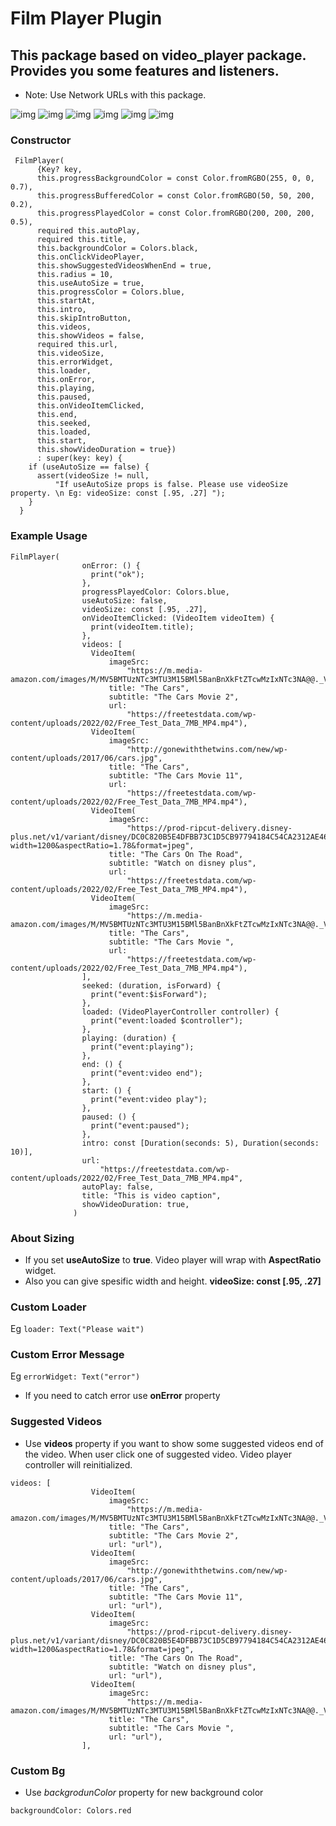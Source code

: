 # Film Player Plugin

## This package based on **video_player** package. Provides you some features and listeners.

- Note: Use Network URLs with this package.

![img](https://i.hizliresim.com/edchj9c.gif)
![img](https://i.hizliresim.com/n0srvrw.png)
![img](https://i.hizliresim.com/1fgzs2v.png)
![img](https://i.hizliresim.com/kjke3hr.png)
![img](https://i.hizliresim.com/l5mklgc.png)
![img](https://i.hizliresim.com/eh8y4xw.png)

### Constructor

```
 FilmPlayer(
      {Key? key,
      this.progressBackgroundColor = const Color.fromRGBO(255, 0, 0, 0.7),
      this.progressBufferedColor = const Color.fromRGBO(50, 50, 200, 0.2),
      this.progressPlayedColor = const Color.fromRGBO(200, 200, 200, 0.5),
      required this.autoPlay,
      required this.title,
      this.backgroundColor = Colors.black,
      this.onClickVideoPlayer,
      this.showSuggestedVideosWhenEnd = true,
      this.radius = 10,
      this.useAutoSize = true,
      this.progressColor = Colors.blue,
      this.startAt,
      this.intro,
      this.skipIntroButton,
      this.videos,
      this.showVideos = false,
      required this.url,
      this.videoSize,
      this.errorWidget,
      this.loader,
      this.onError,
      this.playing,
      this.paused,
      this.onVideoItemClicked,
      this.end,
      this.seeked,
      this.loaded,
      this.start,
      this.showVideoDuration = true})
      : super(key: key) {
    if (useAutoSize == false) {
      assert(videoSize != null,
          "If useAutoSize props is false. Please use videoSize property. \n Eg: videoSize: const [.95, .27] ");
    }
  }
```

### Example Usage

```
FilmPlayer(
                onError: () {
                  print("ok");
                },
                progressPlayedColor: Colors.blue,
                useAutoSize: false,
                videoSize: const [.95, .27],
                onVideoItemClicked: (VideoItem videoItem) {
                  print(videoItem.title);
                },
                videos: [
                  VideoItem(
                      imageSrc:
                          "https://m.media-amazon.com/images/M/MV5BMTUzNTc3MTU3M15BMl5BanBnXkFtZTcwMzIxNTc3NA@@._V1_.jpg",
                      title: "The Cars",
                      subtitle: "The Cars Movie 2",
                      url:
                          "https://freetestdata.com/wp-content/uploads/2022/02/Free_Test_Data_7MB_MP4.mp4"),
                  VideoItem(
                      imageSrc:
                          "http://gonewiththetwins.com/new/wp-content/uploads/2017/06/cars.jpg",
                      title: "The Cars",
                      subtitle: "The Cars Movie 11",
                      url:
                          "https://freetestdata.com/wp-content/uploads/2022/02/Free_Test_Data_7MB_MP4.mp4"),
                  VideoItem(
                      imageSrc:
                          "https://prod-ripcut-delivery.disney-plus.net/v1/variant/disney/DC0C820B5E4DFBB73C1D5CB97794184C54CA2312AE46EFDCF8DC07F8C94744A7/scale?width=1200&aspectRatio=1.78&format=jpeg",
                      title: "The Cars On The Road",
                      subtitle: "Watch on disney plus",
                      url:
                          "https://freetestdata.com/wp-content/uploads/2022/02/Free_Test_Data_7MB_MP4.mp4"),
                  VideoItem(
                      imageSrc:
                          "https://m.media-amazon.com/images/M/MV5BMTUzNTc3MTU3M15BMl5BanBnXkFtZTcwMzIxNTc3NA@@._V1_.jpg",
                      title: "The Cars",
                      subtitle: "The Cars Movie ",
                      url:
                          "https://freetestdata.com/wp-content/uploads/2022/02/Free_Test_Data_7MB_MP4.mp4"),
                ],
                seeked: (duration, isForward) {
                  print("event:$isForward");
                },
                loaded: (VideoPlayerController controller) {
                  print("event:loaded $controller");
                },
                playing: (duration) {
                  print("event:playing");
                },
                end: () {
                  print("event:video end");
                },
                start: () {
                  print("event:video play");
                },
                paused: () {
                  print("event:paused");
                },
                intro: const [Duration(seconds: 5), Duration(seconds: 10)],
                url:
                    "https://freetestdata.com/wp-content/uploads/2022/02/Free_Test_Data_7MB_MP4.mp4",
                autoPlay: false,
                title: "This is video caption",
                showVideoDuration: true,
              )
```

### About Sizing

- If you set **useAutoSize** to **true**. Video player will wrap with **AspectRatio** widget.
- Also you can give spesific width and height.
  **videoSize: const [.95, .27]**

### Custom Loader

Eg `loader: Text("Please wait")`

### Custom Error Message

Eg `errorWidget: Text("error")`

- If you need to catch error use **onError** property

### Suggested Videos

- Use **videos** property if you want to show some suggested videos end of the video. When user click one of suggested video. Video player controller will reinitialized.

```
videos: [
                  VideoItem(
                      imageSrc:
                          "https://m.media-amazon.com/images/M/MV5BMTUzNTc3MTU3M15BMl5BanBnXkFtZTcwMzIxNTc3NA@@._V1_.jpg",
                      title: "The Cars",
                      subtitle: "The Cars Movie 2",
                      url: "url"),
                  VideoItem(
                      imageSrc:
                          "http://gonewiththetwins.com/new/wp-content/uploads/2017/06/cars.jpg",
                      title: "The Cars",
                      subtitle: "The Cars Movie 11",
                      url: "url"),
                  VideoItem(
                      imageSrc:
                          "https://prod-ripcut-delivery.disney-plus.net/v1/variant/disney/DC0C820B5E4DFBB73C1D5CB97794184C54CA2312AE46EFDCF8DC07F8C94744A7/scale?width=1200&aspectRatio=1.78&format=jpeg",
                      title: "The Cars On The Road",
                      subtitle: "Watch on disney plus",
                      url: "url"),
                  VideoItem(
                      imageSrc:
                          "https://m.media-amazon.com/images/M/MV5BMTUzNTc3MTU3M15BMl5BanBnXkFtZTcwMzIxNTc3NA@@._V1_.jpg",
                      title: "The Cars",
                      subtitle: "The Cars Movie ",
                      url: "url"),
                ],
```

### Custom Bg

- Use _backgrodunColor_ property for new background color

`backgroundColor: Colors.red`
